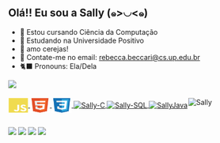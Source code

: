 ## Olá!! Eu sou a Sally (๑>◡<๑)

- 📖 Estou cursando Ciência da Computação
- 🌸 Estudando na Universidade Positivo
- 🍒 amo cerejas!
- 💬 Contate-me no email: rebecca.beccari@cs.up.edu.br
- 🐈‍⬛ Pronouns: Ela/Dela

<div>
<a href="https://github.com/sallybato">
<img width="42%" src="https://github-readme-stats.vercel.app/api?username=sallybato&show_icons=true&theme=omni&include_all_commits=true&count_private=true"/>
</div>
  
<div style="display: inline_block"><br>
  <img align="center" alt="Sally-Js" height="30" width="40" src="https://raw.githubusercontent.com/devicons/devicon/master/icons/javascript/javascript-plain.svg">
  <img align="center" alt="Sally-HTML" height="30" width="40" src="https://raw.githubusercontent.com/devicons/devicon/master/icons/html5/html5-original.svg">
  <img align="center" alt="Sally-CSS" height="30" width="40" src="https://raw.githubusercontent.com/devicons/devicon/master/icons/css3/css3-original.svg">
  <img align="center" alt="Sally-C" height="30" width="40" src="https://cdn.jsdelivr.net/gh/devicons/devicon@latest/icons/c/c-original.svg">
  <img align="center" alt="Sally-SQL" height="30" width="40" src="https://cdn.jsdelivr.net/gh/devicons/devicon@latest/icons/mysql/mysql-original.svg">
  <img align="right" alt="Sally" height= "130" width="140" src="https://github.com/user-attachments/assets/902fe366-cce1-487b-a472-a62b2d6eb248">
  <img align="center" alt="SallyJava" height="50" width="60" src="https://cdn.jsdelivr.net/gh/devicons/devicon@latest/icons/java/java-original-wordmark.svg">
</div>
                
  ##
  <div> 
  <a href="https://www.instagram.com/bekit4_/" target="_blank"><img src="https://img.shields.io/badge/-Instagram-%23E4405F?style=for-the-badge&logo=instagram&logoColor=white" target="_blank"></a>
  <a href = "mailto:rebeccabf06@gmail.com"><img src="https://img.shields.io/badge/Gmail-D14836?style=for-the-badge&logo=gmail&logoColor=white"></a>
  <a href="https://www.linkedin.com/in/rebecca-beccari-63236032b/" target="_blank"><img src="https://img.shields.io/badge/-LinkedIn-%230077B5?style=for-the-badge&logo=linkedin&logoColor=white" target="_blank"></a> 
  <a href="https://open.spotify.com/playlist/4hNCVQR5mCWXzJdD8rou3A?si=9dab356e5dd3422c" target="_blank"><img src="https://img.shields.io/badge/Spotify-1ED760?&style=for-the-badge&logo=spotify&logoColor=white"></a>
  
</div>
